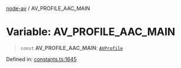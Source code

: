 [node-av](../globals.md) / AV\_PROFILE\_AAC\_MAIN

# Variable: AV\_PROFILE\_AAC\_MAIN

> `const` **AV\_PROFILE\_AAC\_MAIN**: [`AVProfile`](../type-aliases/AVProfile.md)

Defined in: [constants.ts:1645](https://github.com/seydx/av/blob/f8631fc881b394300b1479f511d55cf1c370a87f/src/constants/constants.ts#L1645)
